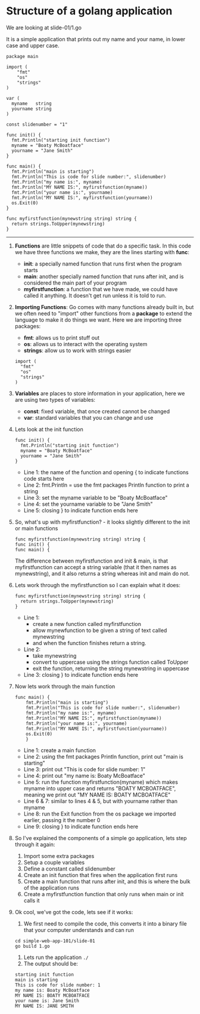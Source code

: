 # Structure of a golang application

We are looking at slide-01/1.go

It is a simple application that prints out my name and your name, in lower case and upper case.

```
package main

import (
	"fmt"
	"os"
	"strings"
)

var (
  myname   string
  yourname string
)

const slidenumber = "1"

func init() {
  fmt.Println("starting init function")
  myname = "Boaty McBoatface"
  yourname = "Jane Smith"
}

func main() {
  fmt.Println("main is starting")
  fmt.Println("This is code for slide number:", slidenumber)
  fmt.Println("my name is:", myname)
  fmt.Println("MY NAME IS:", myfirstfunction(myname))
  fmt.Println("your name is:", yourname)
  fmt.Println("MY NAME IS:", myfirstfunction(yourname))
  os.Exit(0)
}

func myfirstfunction(mynewstring string) string {
  return strings.ToUpper(mynewstring)
}
```

---

1. **Functions** are little snippets of code that do a specific task.  In this code we have three functions we make, they are the lines starting with **func**:
	- **init**: a specially named function that runs first when the program starts
	- **main**: another specially named function that runs after init, and is considered the main part of your program
	- **myfirstfunction**: a function that we have made, we could have called it anything.  It doesn't get run unless it is told to run.

1. **Importing Functions**:  Go comes with many functions already built in, but we often need to "import" other functions from a **package** to extend the language to make it do things we want.  Here we are importing three packages:
	- **fmt**: allows us to print stuff out
	- **os**: allows us to interact with the operating system
	- **strings**: allow us to work with strings easier
	```
	import (
	  "fmt"
	  "os"
	  "strings"
	)
	```
    
1. **Variables** are places to store information in your application, here we are using two types of variables:
	- **const**: fixed variable, that once created cannot be changed
	- **var**: standard variables that you can change and use

1. Lets look at the init function
	```
	func init() {
	  fmt.Println("starting init function")
	  myname = "Boaty McBoatface"
	  yourname = "Jane Smith"
	}
	```
	- Line 1: the name of the function and opening { to indicate functions code starts here
    - Line 2: fmt.Println = use the fmt packages Println function to print a string 
    - Line 3: set the myname variable to be "Boaty McBoatface"
    - Line 4: set the yourname variable to be "Jane Smith"
    - Line 5: closing } to indicate function ends here

1. So, what's up with myfirstfunction? - it looks slightly different to the init or main functions
	```
    func myfirstfunction(mynewstring string) string {
    func init() {
    func main() {
    ```
    
    The difference between myfirstfunction and init & main, is that myfirstfunction can accept a string variable (that it then names as mynewstring), and it also returns a string whereas init and main do not.
    
1. Lets work through the myfirstfunction so I can explain what it does:

	```
    func myfirstfunction(mynewstring string) string {
	  return strings.ToUpper(mynewstring)
	}
	```
	- Line 1:
		- create a new function called myfirstfunction
		- allow mynewfunction to be given a string of text called mynewstring
		- and when the function finishes return a string.
    - Line 2:
        - take mynewstring
        - convert to uppercase using the strings function called ToUpper
        - exit the function, returning the string mynewstring in uppercase
 	- Line 3: closing } to indicate function ends here
    
1.	Now lets work through the main function
	```
	func main() {
		fmt.Println("main is starting")
		fmt.Println("This is code for slide number:", slidenumber)
		fmt.Println("my name is:", myname)
		fmt.Println("MY NAME IS:", myfirstfunction(myname))
		fmt.Println("your name is:", yourname)
		fmt.Println("MY NAME IS:", myfirstfunction(yourname))
		os.Exit(0)
		}
	```
	- Line 1: create a main function
	- Line 2: using the fmt packages Println function, print out "main is starting"
	- Line 3: print out "This is code for slide number: 1"
	- Line 4: print out "my name is: Boaty McBoatface"
	- Line 5: run the function myfirstfunction(myname) which makes myname into upper case and returns "BOATY MCBOATFACE", meaning we print out "MY NAME IS: BOATY MCBOATFACE"
	- Line 6 & 7: similar to lines 4 & 5, but with yourname rather than myname
	- Line 8: run the Exit function from the os package we imported earlier, passing it the number 0
	- Line 9: closing } to indicate function ends here


1.  So I've explained the components of a simple go application, lets step through it again:
	1. Import some extra packages
	1. Setup a couple variables
	1. Define a constant called slidenumber
	1. Create an init function that fires when the application first runs
	1. Create a main function that runs after init, and this is where the bulk of the application runs
	1. Create a myfirstfunction function that only runs when main or init calls it
 
1.  Ok cool, we've got the code, lets see if it works:
	1. We first need to compile the code, this converts it into a binary file that your computer understands and can run
	```
	cd simple-web-app-101/slide-01
	go build 1.go
	```
	1. Lets run the application
	`./`
	1. The output should be:
	```
	starting init function
	main is starting
	This is code for slide number: 1
	my name is: Boaty McBoatface
	MY NAME IS: BOATY MCBOATFACE
	your name is: Jane Smith
	MY NAME IS: JANE SMITH
	```

